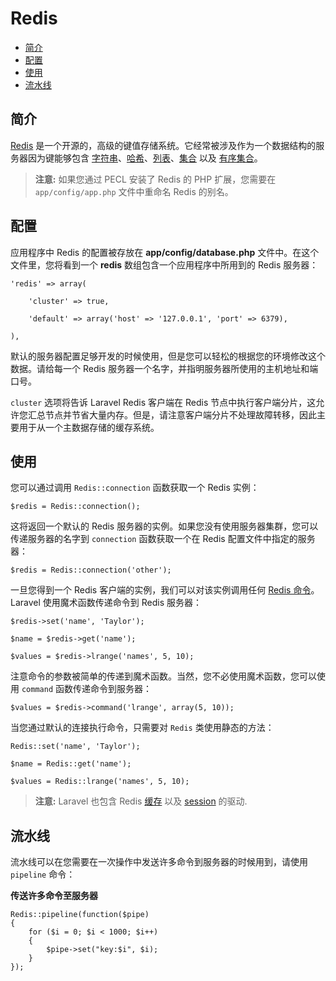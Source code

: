 # Redis

- [简介](#introduction)
- [配置](#configuration)
- [使用](#usage)
- [流水线](#pipelining)

<a name="introduction"></a>
## 简介

[Redis](http://redis.io) 是一个开源的，高级的键值存储系统。它经常被涉及作为一个数据结构的服务器因为键能够包含 [字符串](http://redis.io/topics/data-types#strings)、[哈希](http://redis.io/topics/data-types#hashes)、[列表](http://redis.io/topics/data-types#lists)、[集合](http://redis.io/topics/data-types#sets) 以及 [有序集合](http://redis.io/topics/data-types#sorted-sets)。

> **注意:** 如果您通过 PECL 安装了 Redis 的 PHP 扩展，您需要在 `app/config/app.php` 文件中重命名 Redis 的别名。

<a name="configuration"></a>
## 配置

应用程序中 Redis 的配置被存放在 **app/config/database.php** 文件中。在这个文件里，您将看到一个 **redis** 数组包含一个应用程序中所用到的 Redis 服务器：

	'redis' => array(

		'cluster' => true,

		'default' => array('host' => '127.0.0.1', 'port' => 6379),

	),

默认的服务器配置足够开发的时候使用，但是您可以轻松的根据您的环境修改这个数据。请给每一个 Redis 服务器一个名字，并指明服务器所使用的主机地址和端口号。

`cluster` 选项将告诉 Laravel Redis 客户端在 Redis 节点中执行客户端分片，这允许您汇总节点并节省大量内存。但是，请注意客户端分片不处理故障转移，因此主要用于从一个主数据存储的缓存系统。

<a name="usage"></a>
## 使用

您可以通过调用 `Redis::connection` 函数获取一个 Redis 实例：

	$redis = Redis::connection();

这将返回一个默认的 Redis 服务器的实例。如果您没有使用服务器集群，您可以传递服务器的名字到 `connection` 函数获取一个在 Redis 配置文件中指定的服务器：

	$redis = Redis::connection('other');

一旦您得到一个 Redis 客户端的实例，我们可以对该实例调用任何 [Redis 命令](http://redis.io/commands)。Laravel 使用魔术函数传递命令到 Redis 服务器：

	$redis->set('name', 'Taylor');

	$name = $redis->get('name');

	$values = $redis->lrange('names', 5, 10);

注意命令的参数被简单的传递到魔术函数。当然，您不必使用魔术函数，您可以使用 `command` 函数传递命令到服务器：

	$values = $redis->command('lrange', array(5, 10));

当您通过默认的连接执行命令，只需要对 `Redis` 类使用静态的方法：

	Redis::set('name', 'Taylor');

	$name = Redis::get('name');

	$values = Redis::lrange('names', 5, 10);

> **注意:** Laravel 也包含 Redis [缓存](/docs/cache) 以及 [session](/docs/session) 的驱动.

<a name="pipelining"></a>
## 流水线

流水线可以在您需要在一次操作中发送许多命令到服务器的时候用到，请使用 `pipeline` 命令：

**传送许多命令至服务器**

	Redis::pipeline(function($pipe)
	{
		for ($i = 0; $i < 1000; $i++)
		{
			$pipe->set("key:$i", $i);
		}
	});